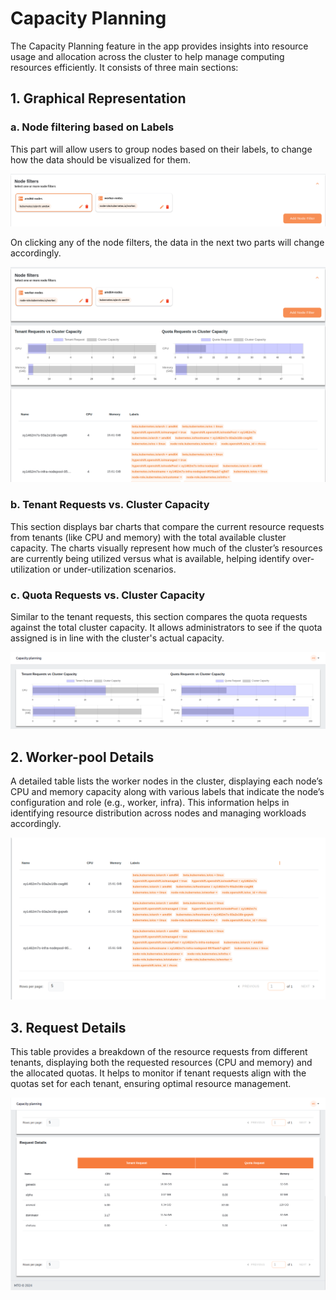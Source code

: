 # Capacity Planning

The Capacity Planning feature in the app provides insights into resource usage and allocation across the cluster to help manage computing resources efficiently. It consists of three main sections:

## 1. Graphical Representation

### a. Node filtering based on Labels

This part will allow users to group nodes based on their labels, to change how the data should be visualized for them.

![node-filters](../images/node-filtering-capacity-planning.png)

On clicking any of the node filters, the data in the next two parts will change accordingly.

![selected-node-filters](../images/node-filtering-capacity-planning-selected.png)

### b. Tenant Requests vs. Cluster Capacity

This section displays bar charts that compare the current resource requests from tenants (like CPU and memory) with the total available cluster capacity. The charts visually represent how much of the cluster’s resources are currently being utilized versus what is available, helping identify over-utilization or under-utilization scenarios.

### c. Quota Requests vs. Cluster Capacity

Similar to the tenant requests, this section compares the quota requests against the total cluster capacity. It allows administrators to see if the quota assigned is in line with the cluster's actual capacity.

![capacity-planning](../images/capacity_planning.png)

## 2. Worker-pool Details

A detailed table lists the worker nodes in the cluster, displaying each node’s CPU and memory capacity along with various labels that indicate the node’s configuration and role (e.g., worker, infra). This information helps in identifying resource distribution across nodes and managing workloads accordingly.

![worker-pool](../images/worker_pool.png)

## 3. Request Details

This table provides a breakdown of the resource requests from different tenants, displaying both the requested resources (CPU and memory) and the allocated quotas. It helps to monitor if tenant requests align with the quotas set for each tenant, ensuring optimal resource management.

![request-details](../images/request_details.png)

